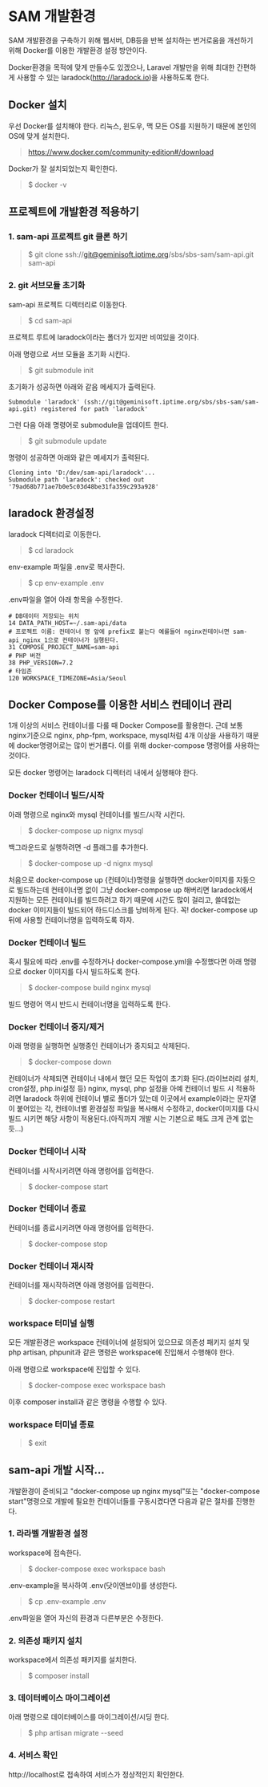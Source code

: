 # SAM 개발환경
SAM 개발환경을 구축하기 위해 웹서버, DB등을 반복 설치하는 번거로움을 개선하기 위해 Docker를 이용한 개발환경 설정 방안이다.

Docker환경을 목적에 맞게 만들수도 있겠으나, Laravel 개발만을 위해 최대한 간편하게 사용할 수 있는 laradock(http://laradock.io)을 사용하도록 한다.


## Docker 설치

우선 Docker를 설치해야 한다. 리눅스, 윈도우, 맥 모든 OS를 지원하기 때문에 본인의 OS에 맞게 설치한다.

> https://www.docker.com/community-edition#/download

Docker가 잘 설치되었는지 확인한다.

> $ docker -v

## 프로젝트에 개발환경 적용하기

### 1. sam-api 프로젝트 git 클론 하기

> $ git clone ssh://git@geminisoft.iptime.org/sbs/sbs-sam/sam-api.git sam-api

### 2. git 서브모듈 초기화

sam-api 프로젝트 디렉터리로 이동한다.

> $ cd sam-api

프로젝트 루트에 laradock이라는 폴더가 있지만 비여있을 것이다.

아래 명령으로 서브 모듈을 초기화 시킨다.

> $ git submodule init

초기화가 성공하면 아래와 같음 메세지가 출력된다.

```
Submodule 'laradock' (ssh://git@geminisoft.iptime.org/sbs/sbs-sam/sam-api.git) registered for path 'laradock'
```

그런 다음 아래 명령어로 submodule을 업데이트 한다.

> $ git submodule update

명령이 성공하면 아래와 같은 메세지가 출력된다.

```
Cloning into 'D:/dev/sam-api/laradock'...
Submodule path 'laradock': checked out '79ad68b771ae7b0e5c03d48be31fa359c293a928'
```

## laradock 환경설정

laradock 디렉터리로 이동한다.

> $ cd laradock

env-example 파일을 .env로 복사한다.

> $ cp env-example .env

.env파일을 열어 아래 항목을 수정한다.

```
# DB데이터 저장되는 위치
14 DATA_PATH_HOST=~/.sam-api/data
# 프로젝트 이름: 컨테이너 명 앞에 prefix로 붙는다 예를들어 nginx컨테이너면 sam-api_nginx_1으로 컨테이너가 실행된다.
31 COMPOSE_PROJECT_NAME=sam-api
# PHP 버전
38 PHP_VERSION=7.2
# 타임존
120 WORKSPACE_TIMEZONE=Asia/Seoul
``` 

## Docker Compose를 이용한 서비스 컨테이너 관리

1개 이상의 서비스 컨테이너를 다룰 때 Docker Compose를 활용한다. 근데 보통 nginx기준으로 nginx, php-fpm, workspace, mysql처럼 4개 이상을
사용하기 때문에 docker명령어로는 많이 번거롭다. 이를 위해 docker-compose 명령어를 사용하는 것이다.

모든 docker 명령어는 laradock 디렉터리 내에서 실행해야 한다.

### Docker 컨테이너 빌드/시작

아래 명령으로 nginx와 mysql 컨테이너를 빌드/시작 시킨다.

> $ docker-compose up nignx mysql

백그라운드로 실행하려면 -d 플래그를 추가한다.

> $ docker-compose up -d nignx mysql

처음으로 docker-compose up {컨테이너}명령을 실행하면 docker이미지를 자동으로 빌드하는데 컨테이너명 없이 그냥 docker-compose up 해버리면
laradock에서 지원하는 모든 컨테이너를 빌드하려고 하기 때문에 시간도 많이 걸리고, 쓸데없는 docker 이미지들이 빌드되어 하드디스크를 낭비하게 된다.
꼭! docker-compose up 뒤에 사용할 컨테이너명을 입력하도록 하자.

### Docker 컨테이너 빌드

혹시 필요에 따라 .env를 수정하거나 docker-compose.yml을 수정했다면 아래 명령으로 docker 이미지를 다시 빌드하도록 한다.

> $ docker-compose build nginx mysql

빌드 명령어 역시 반드시 컨테이너명을 입력하도록 한다.

### Docker 컨테이너 중지/제거

아래 명령을 실행하면 실행중인 컨테이너가 중지되고 삭제된다.

> $ docker-compose down

컨테이너가 삭제되면 컨테이너 내에서 했던 모든 작업이 초기화 된다.(라이브러리 설치, cron설정, php.ini설정 등)
nginx, mysql, php 설정을 아예 컨테이너 빌드 시 적용하려면 laradock 하위에 컨테이너 별로 폴더가 있는데 이곳에서 example이라는 문자열이 붙어있는
각, 컨테이너별 환경설정 파일을 복사해서 수정하고, docker이미지를 다시 빌드 시키면 해당 사항이 적용된다.(아직까지 개발 시는 기본으로 해도 크게 관계 없는듯...)

### Docker 컨테이너 시작

컨테이너를 시작시키려면 아래 명령어를 입력한다.

> $ docker-compose start

### Docker 컨테이너 종료

컨테이너를 종료시키려면 아래 명령어를 입력한다.

> $ docker-compose stop

### Docker 컨테이너 재시작

컨테이너를 재시작하려면 아래 명령어를 입력한다.

> $ docker-compose restart

### workspace 터미널 실행

모든 개발환경은 workspace 컨테이너에 설정되어 있으므로 의존성 패키지 설치 및 php artisan, phpunit과 같은 명령은 workspace에 진입해서 수행해야 한다.

아래 명령으로 workspace에 진입할 수 있다.

> $ docker-compose exec workspace bash

이후 composer install과 같은 명령을 수행할 수 있다.

### workspace 터미널 종료

> $ exit

## sam-api 개발 시작...

개발환경이 준비되고 "docker-compose up nginx mysql"또는 "docker-compose start"명령으로 개발에 필요한 컨테이너들를 구동시켰다면 다음과 같은 절차를 진행한다.

### 1. 라라벨 개발환경 설정

workspace에 접속한다.

> $ docker-compose exec workspace bash

.env-example을 복사하여 .env(닷이엔브이)를 생성한다.

> $ cp .env-example .env

.env파일을 열어 자신의 환경과 다른부분은 수정한다.

### 2. 의존성 패키지 설치

workspace에서 의존성 패키지를 설치한다.

> $ composer install

### 3. 데이터베이스 마이그레이션

아래 명령으로 데이터베이스를 마이그레이션/시딩 한다.

> $ php artisan migrate --seed

### 4. 서비스 확인

http://localhost로 접속하여 서비스가 정상적인지 확인한다.


